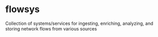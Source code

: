 # flowsys
Collection of systems/services for ingesting, enriching, analyzing, and storing network flows from various sources
